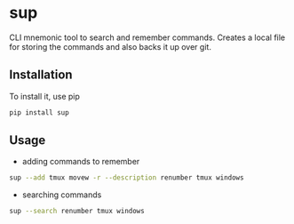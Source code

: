 # sup

CLI mnemonic tool to search and remember commands. Creates a local file for storing the commands and also backs it up over git.

## Installation

To install it, use pip

```bash
pip install sup
```

## Usage

* adding commands to remember

```bash
sup --add tmux movew -r --description renumber tmux windows
```

* searching commands

```bash
sup --search renumber tmux windows
```

